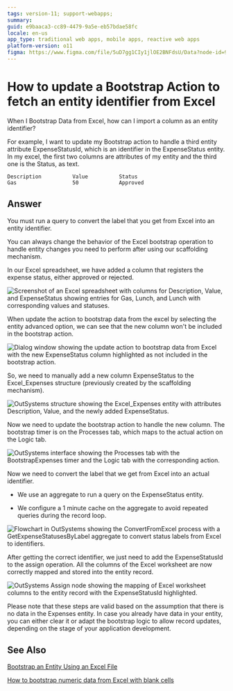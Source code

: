 ```yaml
---
tags: version-11; support-webapps;
summary: 
guid: e9baaca3-cc89-4479-9a5e-eb57bdae58fc
locale: en-us
app_type: traditional web apps, mobile apps, reactive web apps
platform-version: o11
figma: https://www.figma.com/file/5uD7gg1CIy1jlOE2BNFdsU/Data?node-id=942:263
---
```


# How to update a Bootstrap Action to fetch an entity identifier from Excel

When I Bootstrap Data from Excel, how can I import a column as an entity identifier?

For example, I want to update my Bootstrap action to handle a third entity attribute ExpenseStatusId, which is an identifier in the ExpenseStatus entity. In my excel, the first two columns are attributes of my entity and the third one is the Status, as text.

```
Description          Value          Status
Gas                  50             Approved
```

## Answer

You must run a query to convert the label that you get from Excel into an entity identifier.

You can always change the behavior of the Excel bootstrap operation to handle entity changes you need to perform after using our scaffolding mechanism.

In our Excel spreadsheet, we have added a column that registers the expense status, either approved or rejected.

![Screenshot of an Excel spreadsheet with columns for Description, Value, and ExpenseStatus showing entries for Gas, Lunch, and Lunch with corresponding values and statuses.](images/expenses-excel.png "Excel Spreadsheet with Expense Status")

When update the action to bootstrap data from the excel by selecting the entity advanced option, we can see that the new column won't be included in the bootstrap action. 

![Dialog window showing the update action to bootstrap data from Excel with the new ExpenseStatus column highlighted as not included in the bootstrap action.](images/entity-update-bootstrap.png "Bootstrap Action Update Dialog")

So, we need to manually add a new column ExpenseStatus to the Excel_Expenses structure (previously created by the scaffolding mechanism).

![OutSystems structure showing the Excel_Expenses entity with attributes Description, Value, and the newly added ExpenseStatus.](images/expense-excel-structure.png "Excel Expenses Structure in OutSystems")

Now we need to update the bootstrap action to handle the new column. The bootstrap timer is on the Processes tab, which maps to the actual action on the Logic tab.

![OutSystems interface showing the Processes tab with the BootstrapExpenses timer and the Logic tab with the corresponding action.](images/timer-action.png "Bootstrap Timer and Action Mapping")

Now we need to convert the label that we get from Excel into an actual identifier.

* We use an aggregate to run a query on the ExpenseStatus entity.

* We configure a 1 minute cache on the aggregate to avoid repeated queries during the record loop.

![Flowchart in OutSystems showing the ConvertFromExcel process with a GetExpenseStatusesByLabel aggregate to convert status labels from Excel to identifiers.](images/expense-status-by-label.png "Expense Status Aggregate Configuration")

After getting the correct identifier, we just need to add the ExpenseStatusId to the assign operation. All the columns of the Excel worksheet are now correctly mapped and stored into the entity record.

![OutSystems Assign node showing the mapping of Excel worksheet columns to the entity record with the ExpenseStatusId highlighted.](images/expense-record-assign.png "Expense Record Assignment in OutSystems")

<div class="info" markdown="1">

Please note that these steps are valid based on the assumption that there is no data in the Expenses entity. 
In case you already have data in your entity, you can either clear it or adapt the bootstrap logic to allow record updates, depending on the stage of your application development.

</div>

## See Also

[Bootstrap an Entity Using an Excel File](https://success.outsystems.com/Documentation/11/Developing_an_Application/Use_Data/Bootstrap_an_Entity_Using_an_Excel_File)

[How to bootstrap numeric data from Excel with blank cells](https://success.outsystems.com/Documentation/Development_FAQs/How_to_bootstrap_numeric_data_from_Excel_with_blank_cells)
